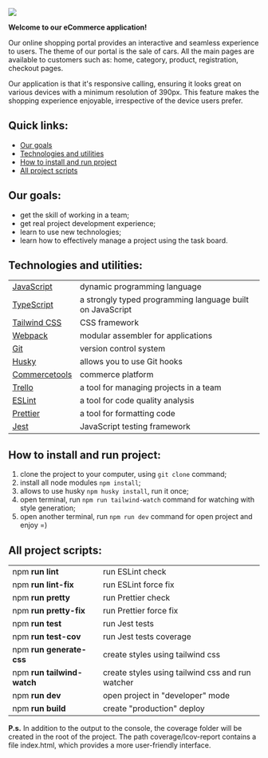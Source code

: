 ![](https://www.techosquare.com/images/blog/best-technologies-build-custom-ecommerce-stores.jpg)

**Welcome to our eCommerce application!**

Our online shopping portal provides an interactive and seamless experience to users. The theme of our portal is the sale of cars. All the main pages are available to customers such as: home, category, product, registration, checkout pages.

Our application is that it's responsive calling, ensuring it looks great on various devices with a minimum resolution of 390px. This feature makes the shopping experience enjoyable, irrespective of the device users prefer.

## Quick links:
 - [Our goals](#our-goals)
 - [Technologies and utilities](#technologies-and-utilities)
 - [How to install and run project](#how-to-install-and-run-project)
 - [All project scripts](#all-project-scripts)


## Our goals:
- get the skill of working in a team;
- get real project development experience;
- learn to use new technologies;
- learn how to effectively manage a project using the task board.


## Technologies and utilities:
|   |   |
| :------------ | :------------ |
|  [JavaScript](https://javascript.info/)  |  dynamic programming language  |
|  [TypeScript](https://www.typescriptlang.org/docs/)  |  a strongly typed programming language built on JavaScript  |
|  [Tailwind CSS](https://tailwindcss.com/docs/installation)  |  CSS framework  |
|  [Webpack](https://webpack.js.org/)  |  modular assembler for applications  |
|  [Git](https://git-scm.com/doc)  |  version control system  |
|  [Husky](https://typicode.github.io/husky/)  |  allows you to use Git hooks  |
|  [Сommercetools](https://docs.commercetools.com/docs/)  |  commerce platform |
|  [Trello](https://trello.com/guide)  |  a tool for managing projects in a team  |
|  [ESLint](https://eslint.org/docs/latest/)  |  a tool for code quality analysis  |
|  [Prettier](https://prettier.io/docs/en/)  |  a tool for formatting code  |
|  [Jest](https://jestjs.io/docs/getting-started)  |  JavaScript testing framework  |


## How to install and run project:
1. clone the project to your computer, using `git clone` command;
2. install all node modules `npm install`;
3. allows to use husky `npm husky install`, run it once;
4. open terminal, run `npm run tailwind-watch` command for watching with style generation;
5. open another terminal, run `npm run dev` command for open project and enjoy =)


## All project scripts:
|   |   |
| :------------ | :------------ |
|  npm **run lint**   |  run ESLint check   |
|  npm **run lint-fix**  |  run ESLint force fix   |
|  npm **run pretty**   |  run Prettier check  |
|  npm **run pretty-fix**   |  run Prettier force fix  |
|  npm **run test**   |  run Jest tests  |
|  npm **run test-cov**   |  run Jest tests coverage |
|  npm **run generate-css**   |  create styles using tailwind css |
|  npm **run tailwind-watch**   |  create styles using tailwind css and run watcher |
|  npm **run dev**   |  open project in "developer" mode |
|  npm **run build**   |  create "production" deploy |

**P.s.** In addition to the output to the console, the coverage folder will be created in the root of the project. The path coverage/lcov-report contains a file index.html, which provides a more user-friendly interface.
